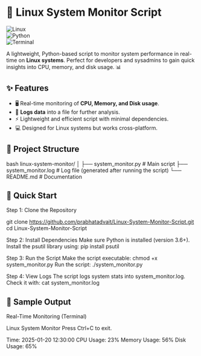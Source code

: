 # **🔧 Linux System Monitor Script**

![Linux](https://img.shields.io/badge/Linux-FCC624?style=for-the-badge&logo=linux&logoColor=black)  
![Python](https://img.shields.io/badge/Python-3776AB?style=for-the-badge&logo=python&logoColor=white)  
![Terminal](https://img.shields.io/badge/Terminal-%23121011.svg?style=for-the-badge&logo=gnu-bash&logoColor=white)  

A lightweight, Python-based script to monitor system performance in real-time on **Linux systems**. Perfect for developers and sysadmins to gain quick insights into CPU, memory, and disk usage. 📊  

## **✨ Features**
- 🖥️ Real-time monitoring of **CPU, Memory, and Disk usage**.  
- 📝 **Logs data** into a file for further analysis.  
- ⚡ Lightweight and efficient script with minimal dependencies.  
- 💻 Designed for Linux systems but works cross-platform.  

## **📂 Project Structure**
bash
linux-system-monitor/
│
├── system_monitor.py # Main script
├── system_monitor.log # Log file (generated after running the script)
└── README.md # Documentation

## **🚀 Quick Start**
Step 1: Clone the Repository

git clone https://github.com/prabhatadvait/Linux-System-Monitor-Script.git
cd Linux-System-Monitor-Script

Step 2: Install Dependencies
Make sure Python is installed (version 3.6+). Install the psutil library using:
pip install psutil

Step 3: Run the Script
Make the script executable:
chmod +x system_monitor.py
Run the script:
./system_monitor.py

Step 4: View Logs
The script logs system stats into system_monitor.log. Check it with:
cat system_monitor.log

## **📸 Sample Output**
Real-Time Monitoring (Terminal)

Linux System Monitor
Press Ctrl+C to exit.

Time: 2025-01-20 12:30:00
CPU Usage: 23%
Memory Usage: 56%
Disk Usage: 65%
